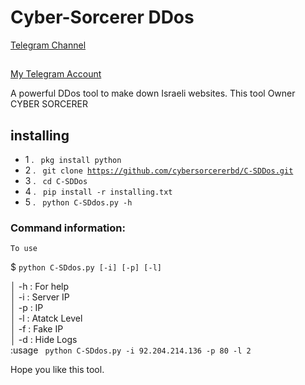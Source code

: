 # Cyber-Sorcerer DDos

[Telegram Channel](https://t.me/teamblackfalcon)

## 
[My Telegram Account](https://t.me/Not_found_404_not_responding)


A powerful DDos tool to make down Israeli websites. This tool Owner CYBER SORCERER 



## installing

- 1 . <code> pkg install python </code>
- 2 . <code> git clone https://github.com/cybersorcererbd/C-SDDos.git </code>
- 3 . <code> cd C-SDDos </code>
- 4 . <code> pip install -r installing.txt </code>
- 5 . <code> python C-SDdos.py -h  </code>




### Command information:
    To use
$ <code>python C-SDdos.py [-i] [-p] [-l]    </code>     

│         -h : For help                          
│         -i : Server IP                        
│         -p : IP                   
│         -l : Atatck Level              
│         -f : Fake IP                            
│         -d : Hide Logs                       
                     :usage 
<code> python C-SDdos.py -i 92.204.214.136 -p 80 -l  2 </code>


Hope you like this tool.
